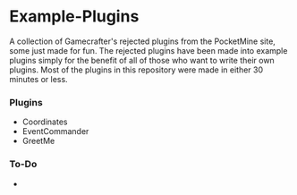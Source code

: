 # Example-Plugins
A collection of Gamecrafter's rejected plugins from the PocketMine site, some just made for fun. The rejected plugins have been
made into example plugins simply for the benefit of all of those who want to write their own plugins. Most of the plugins in 
this repository were made in either 30 minutes or less. 

### Plugins
* Coordinates
* EventCommander
* GreetMe

### To-Do
* 
